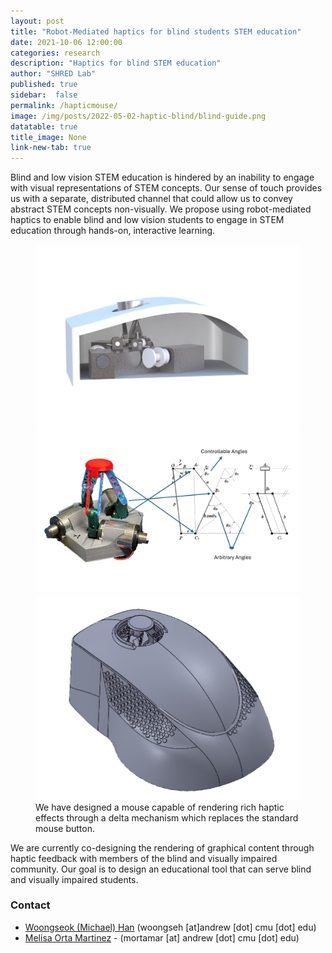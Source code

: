 ```yaml
---
layout: post
title: "Robot-Mediated haptics for blind students STEM education"
date: 2021-10-06 12:00:00
categories: research
description: "Haptics for blind STEM education"
author: "SHRED Lab"
published: true
sidebar:  false
permalink: /hapticmouse/
image: /img/posts/2022-05-02-haptic-blind/blind-guide.png
datatable: true
title_image: None
link-new-tab: true
---
```


Blind and low vision STEM education is hindered by an inability to engage with visual representations of STEM concepts. Our sense of touch provides us with a separate, distributed channel that could allow us to convey abstract STEM concepts non-visually. We propose using robot-mediated haptics to enable blind and low vision students to engage in STEM education through hands-on, interactive learning.

<figure>
    <img src="/img/posts/2022-05-02-haptic-blind/blind-guide.png" />
    <img src="/img/posts/2022-05-02-haptic-blind/DeltaMech.png" />
    <img src="/img/posts/2022-05-02-haptic-blind/ergo-mouse.jpg" />
    <figcaption>
        We have designed a mouse capable of rendering rich haptic effects through a delta mechanism which replaces the standard mouse button.
    </figcaption>
</figure>

We are currently co-designing the rendering of graphical content through haptic feedback with members of the blind and visually impaired community. Our goal is to design an educational tool that can serve blind and visually impaired students.

### Contact
- [Woongseok (Michael) Han](https://shredlabcmu.github.io/team/michael/) (woongseh [at]andrew [dot] cmu [dot] edu) 
- [Melisa Orta Martinez](https://shredlabcmu.github.io/team/melisa/) - (mortamar [at] andrew [dot] cmu [dot] edu)
